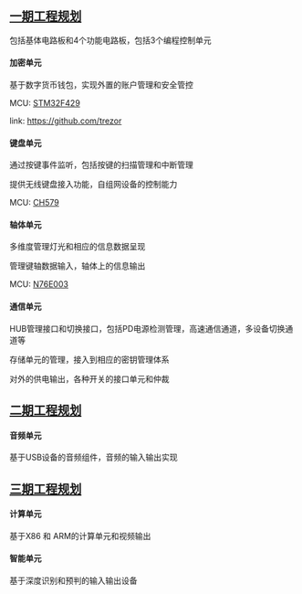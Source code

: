 ﻿## [一期工程规划](https://github.com/Qful/keyboard) 

包括基体电路板和4个功能电路板，包括3个编程控制单元

#### 加密单元

基于数字货币钱包，实现外置的账户管理和安全管控

MCU: [STM32F429](https://github.com/sochub/STM32F429I)

link: https://github.com/trezor

#### 键盘单元

通过按键事件监听，包括按键的扫描管理和中断管理

提供无线键盘接入功能，自组网设备的控制能力

MCU: [CH579](https://github.com/sochub/CH579)

#### 轴体单元

多维度管理灯光和相应的信息数据呈现

管理键轴数据输入，轴体上的信息输出

MCU: [N76E003](https://github.com/sochub/N76E003)


#### 通信单元

HUB管理接口和切换接口，包括PD电源检测管理，高速通信通道，多设备切换通道等

存储单元的管理，接入到相应的密钥管理体系

对外的供电输出，各种开关的接口单元和仲裁

## [二期工程规划](https://github.com/Qful/keyboard) 

#### 音频单元

基于USB设备的音频组件，音频的输入输出实现


## [三期工程规划](https://github.com/Qful/keyboard) 

#### 计算单元

基于X86 和 ARM的计算单元和视频输出

#### 智能单元

基于深度识别和预判的输入输出设备